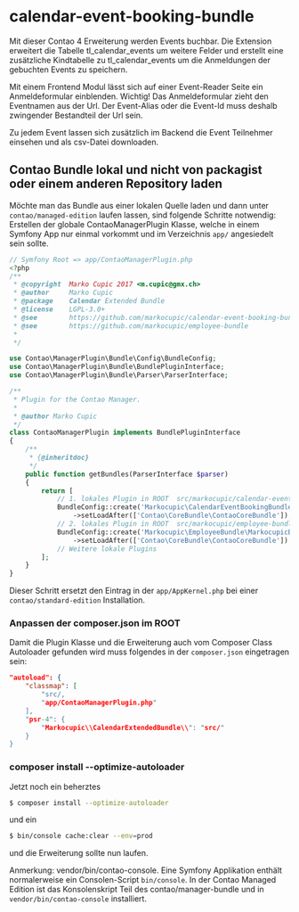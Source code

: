 # calendar-event-booking-bundle
Mit dieser Contao 4 Erweiterung werden Events buchbar. Die Extension erweitert die Tabelle tl_calendar_events um weitere Felder und erstellt eine zusätzliche Kindtabelle zu tl_calendar_events um die Anmeldungen der gebuchten Events zu speichern.

Mit einem Frontend Modul lässt sich auf einer Event-Reader Seite ein Anmeldeformular einblenden.
Wichtig! Das Anmeldeformular zieht den Eventnamen aus der Url. Der Event-Alias oder die Event-Id muss deshalb zwingender Bestandteil der Url sein.

Zu jedem Event lassen sich zusätzlich im Backend die Event Teilnehmer einsehen und als csv-Datei downloaden.

## Contao Bundle lokal und nicht von packagist oder einem anderen Repository laden
Möchte man das Bundle aus einer lokalen Quelle laden und dann unter `contao/managed-edition` laufen lassen, sind folgende Schritte notwendig:
Erstellen der globale ContaoManagerPlugin Klasse, welche in einem Symfony App nur einmal vorkommt und im Verzeichnis `app/` angesiedelt sein sollte.

```php
// Symfony Root => app/ContaoManagerPlugin.php
<?php
/**
 * @copyright  Marko Cupic 2017 <m.cupic@gmx.ch>
 * @author     Marko Cupic
 * @package    Calendar Extended Bundle
 * @license    LGPL-3.0+
 * @see        https://github.com/markocupic/calendar-event-booking-bundle
 * @see        https://github.com/markocupic/employee-bundle
 *
 */

use Contao\ManagerPlugin\Bundle\Config\BundleConfig;
use Contao\ManagerPlugin\Bundle\BundlePluginInterface;
use Contao\ManagerPlugin\Bundle\Parser\ParserInterface;

/**
 * Plugin for the Contao Manager.
 *
 * @author Marko Cupic
 */
class ContaoManagerPlugin implements BundlePluginInterface
{
    /**
     * {@inheritdoc}
     */
    public function getBundles(ParserInterface $parser)
    {
        return [
            // 1. lokales Plugin in ROOT  src/markocupic/calendar-event-booking-bundle
            BundleConfig::create('Markocupic\CalendarEventBookingBundle\MarkocupicCalendarEventBookingBundle')
                ->setLoadAfter(['Contao\CoreBundle\ContaoCoreBundle']),
            // 2. lokales Plugin in ROOT  src/markocupic/employee-bundle
            BundleConfig::create('Markocupic\EmployeeBundle\MarkocupicEmployeeBundle')
                ->setLoadAfter(['Contao\CoreBundle\ContaoCoreBundle'])
            // Weitere lokale Plugins
        ];
    }
}
```
Dieser Schritt ersetzt den Eintrag in der `app/AppKernel.php` bei einer `contao/standard-edition` Installation.

### Anpassen der composer.json im ROOT

Damit die Plugin Klasse und die Erweiterung auch vom Composer Class Autoloader gefunden wird muss folgendes in der `composer.json` eingetragen sein:
```json
"autoload": {
    "classmap": [
        "src/,
        "app/ContaoManagerPlugin.php"
    ],
    "psr-4": {
        "Markocupic\\CalendarExtendedBundle\\": "src/"
    }
}
```

### composer install --optimize-autoloader
Jetzt noch ein beherztes

```sh
$ composer install --optimize-autoloader
```
und ein
```sh
$ bin/console cache:clear --env=prod
```
und die Erweiterung sollte nun laufen.

Anmerkung: vendor/bin/contao-console.
Eine Symfony Applikation enthält normalerweise ein Consolen-Script `bin/console`. In der Contao Managed Edition ist das Konsolenskript Teil des contao/manager-bundle und in `vendor/bin/contao-console` installiert.
